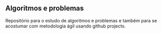 ## Algoritmos e problemas

Repositório para o estudo de algoritmos  e problemas e também para se acostumar com metodologia ágil usando github projects.
